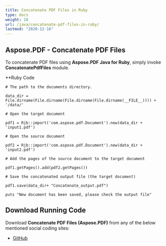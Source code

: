 ```yaml
---
title: Concatenate PDF Files in Ruby
type: docs
weight: 10
url: /java/concatenate-pdf-files-in-ruby/
lastmod: "2020-12-16"
---
```



## Aspose.PDF - Concatenate PDF Files
To concatenate PDF files using **Aspose.PDF Java for Ruby**, simply invoke **ConcatenatePdfFiles** module.

**Ruby Code

```
# The path to the documents directory.

data_dir = File.dirname(File.dirname(File.dirname(File.dirname(__FILE__)))) + '/data/'

# Open the target document

pdf1 = Rjb::import('com.aspose.pdf.Document').new(data_dir + 'input1.pdf')

# Open the source document

pdf2 = Rjb::import('com.aspose.pdf.Document').new(data_dir + 'input2.pdf')

# Add the pages of the source document to the target document

pdf1.getPages().add(pdf2.getPages())

# Save the concatenated output file (the target document)

pdf1.save(data_dir+ "Concatenate_output.pdf")

puts "New document has been saved, please check the output file"
```



## Download Running Code
Download **Concatenate PDF Files (Aspose.PDF)** from any of the below mentioned social coding sites:

- [GitHub](https://github.com/aspose-pdf/Aspose.PDF-for-Java/tree/master/Plugins/Aspose_Pdf_Java_for_Ruby/lib/asposepdfjava/Pages/concatenatepdffiles.rb)
